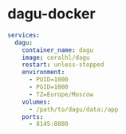 # dagu-docker


```yaml title="docker-compose.yml"
services:
  dagu:
    container_name: dagu
    image: coralhl/dagu
    restart: unless-stopped
    environment:
      - PUID=1000
      - PGID=1000
      - TZ=Europe/Moscow
    volumes:
      - /path/to/dagu/data:/app
    ports:
      - 8145:8080
```

